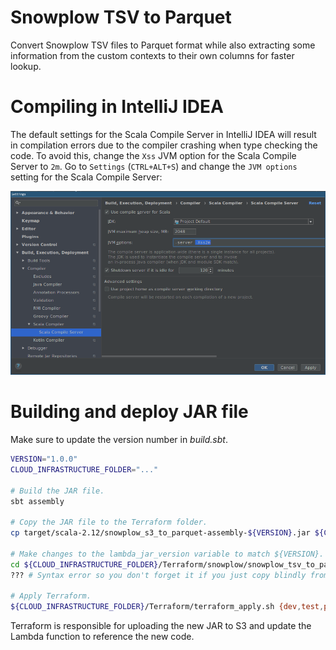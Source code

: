 # Snowplow TSV to Parquet
Convert Snowplow TSV files to Parquet format while also extracting some information from the custom contexts to their own columns for faster lookup.

# Compiling in IntelliJ IDEA
The default settings for the Scala Compile Server in IntelliJ IDEA will result in compilation errors due to the compiler crashing when type checking the code. To avoid this, change the `Xss` JVM option for the Scala Compile Server to `2m`. Go to `Settings` (`CTRL+ALT+S`) and change the `JVM options` setting for the Scala Compile Server:

![Scala Compile Server Settings](readme_intellij_scala_compile_server_settings.png "Scala Compile Server Settings")

# Building and deploy JAR file
Make sure to update the version number in *build.sbt*.

```bash
VERSION="1.0.0"
CLOUD_INFRASTRUCTURE_FOLDER="..."

# Build the JAR file.
sbt assembly

# Copy the JAR file to the Terraform folder.
cp target/scala-2.12/snowplow_s3_to_parquet-assembly-${VERSION}.jar ${CLOUD_INFRASTRUCTURE_FOLDER}/Terraform/snowplow/snowplow_tsv_to_parquet/

# Make changes to the lambda_jar_version variable to match ${VERSION}.
cd ${CLOUD_INFRASTRUCTURE_FOLDER}/Terraform/snowplow/snowplow_tsv_to_parquet
??? # Syntax error so you don't forget it if you just copy blindly from this script.

# Apply Terraform.
${CLOUD_INFRASTRUCTURE_FOLDER}/Terraform/terraform_apply.sh {dev,test,prod}
```

Terraform is responsible for uploading the new JAR to S3 and update the Lambda function to reference the new code.
